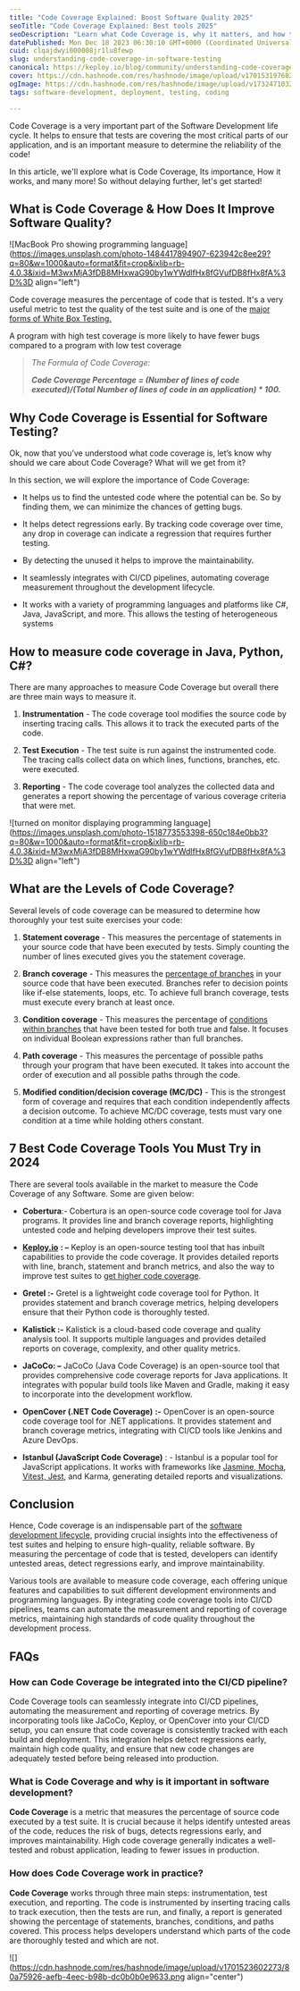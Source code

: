 ```yaml
---
title: "Code Coverage Explained: Boost Software Quality 2025"
seoTitle: "Code Coverage Explained: Best tools 2025"
seoDescription: "Learn what Code Coverage is, why it matters, and how to measure it effectively using tools like JaCoCo, OpenCover, and Keploy."
datePublished: Mon Dec 18 2023 06:30:10 GMT+0000 (Coordinated Universal Time)
cuid: clqajdwyi000008jr1lu8fewp
slug: understanding-code-coverage-in-software-testing
canonical: https://keploy.io/blog/community/understanding-code-coverage-in-software-testing
cover: https://cdn.hashnode.com/res/hashnode/image/upload/v1701531976827/dab78a98-d343-4e7f-a570-41b5a4f48620.png
ogImage: https://cdn.hashnode.com/res/hashnode/image/upload/v1732471032972/7f4b8fbd-7fd5-4fd8-9a8b-dc34c4b5323b.png
tags: software-development, deployment, testing, coding

---
```


Code Coverage is a very important part of the Software Development life cycle. It helps to ensure that tests are covering the most critical parts of our application, and is an important measure to determine the reliability of the code!

In this article, we'll explore what is Code Coverage, Its importance, How it works, and many more! So without delaying further, let's get started!

## What is Code Coverage & How Does It Improve Software Quality?

![MacBook Pro showing programming language](https://images.unsplash.com/photo-1484417894907-623942c8ee29?q=80&w=1000&auto=format&fit=crop&ixlib=rb-4.0.3&ixid=M3wxMjA3fDB8MHxwaG90by1wYWdlfHx8fGVufDB8fHx8fA%3D%3D align="left")

Code coverage measures the percentage of code that is tested. It's a very useful metric to test the quality of the test suite and is one of the [major forms of White Box Testing.](https://keploy.io/blog/community/black-box-testing-and-white-box-testing-a-complete-guide)

A program with high test coverage is more likely to have fewer bugs compared to a program with low test coverage

> *The Formula of Code Coverage:*
> 
> ***Code Coverage Percentage = (Number of lines of code executed)/(Total Number of lines of code in an application) \* 100.***

## Why Code Coverage is Essential for Software Testing?

Ok, now that you’ve understood what code coverage is, let’s know why should we care about Code Coverage? What will we get from it?

In this section, we will explore the importance of Code Coverage:

* It helps us to find the untested code where the potential can be. So by finding them, we can minimize the chances of getting bugs.
    
* It helps detect regressions early. By tracking code coverage over time, any drop in coverage can indicate a regression that requires further testing.
    
* By detecting the unused it helps to improve the maintainability.
    
* It seamlessly integrates with CI/CD pipelines, automating coverage measurement throughout the development lifecycle.
    
* It works with a variety of programming languages and platforms like C#, Java, JavaScript, and more. This allows the testing of heterogeneous systems
    

## How to measure code coverage in Java, Python, C#?

There are many approaches to measure Code Coverage but overall there are three main ways to measure it.

1. **Instrumentation** - The code coverage tool modifies the source code by inserting tracing calls. This allows it to track the executed parts of the code.
    
2. **Test Execution** - The test suite is run against the instrumented code. The tracing calls collect data on which lines, functions, branches, etc. were executed.
    
3. **Reporting** - The code coverage tool analyzes the collected data and generates a report showing the percentage of various coverage criteria that were met.
    

![turned on monitor displaying programming language](https://images.unsplash.com/photo-1518773553398-650c184e0bb3?q=80&w=1000&auto=format&fit=crop&ixlib=rb-4.0.3&ixid=M3wxMjA3fDB8MHxwaG90by1wYWdlfHx8fGVufDB8fHx8fA%3D%3D align="left")

## What are the Levels of Code Coverage?

Several levels of code coverage can be measured to determine how thoroughly your test suite exercises your code:

1. **Statement coverage** - This measures the percentage of statements in your source code that have been executed by tests. Simply counting the number of lines executed gives you the statement coverage.
    
2. **Branch coverage** - This measures the [percentage of branches](https://keploy.io/blog/community/understanding-branch-coverage-in-software-testing) in your source code that have been executed. Branches refer to decision points like if-else statements, loops, etc. To achieve full branch coverage, tests must execute every branch at least once.
    
3. **Condition coverage** - This measures the percentage of [conditions within branches](https://keploy.io/blog/community/understanding-condition-coverage-in-software-testing) that have been tested for both true and false. It focuses on individual Boolean expressions rather than full branches.
    
4. **Path coverage** - This measures the percentage of possible paths through your program that have been executed. It takes into account the order of execution and all possible paths through the code.
    
5. **Modified condition/decision coverage (MC/DC)** - This is the strongest form of coverage and requires that each condition independently affects a decision outcome. To achieve MC/DC coverage, tests must vary one condition at a time while holding others constant.
    

## 7 Best Code Coverage Tools You Must Try in 2024

There are several tools available in the market to measure the Code Coverage of any Software. Some are given below:

* **Cobertura**:- Cobertura is an open-source code coverage tool for Java programs. It provides line and branch coverage reports, highlighting untested code and helping developers improve their test suites.
    
* [**Keploy.io**](https://keploy.io) **: –** Keploy is an open-source testing tool that has inbuilt capabilities to provide the code coverage. It provides detailed reports with line, branch, statement and branch metrics, and also the way to improve test suites to [get higher code coverage](https://keploy.io/code-coverage).
    
* **Gretel :-** Gretel is a lightweight code coverage tool for Python. It provides statement and branch coverage metrics, helping developers ensure that their Python code is thoroughly tested.
    
* **Kalistick :-** Kalistick is a cloud-based code coverage and quality analysis tool. It supports multiple languages and provides detailed reports on coverage, complexity, and other quality metrics.
    
* **JaCoCo: –** JaCoCo (Java Code Coverage) is an open-source tool that provides comprehensive code coverage reports for Java applications. It integrates with popular build tools like Maven and Gradle, making it easy to incorporate into the development workflow.
    
* **OpenCover (.NET Code Coverage)** **:-** OpenCover is an open-source code coverage tool for .NET applications. It provides statement and branch coverage metrics, integrating with CI/CD tools like Jenkins and Azure DevOps.
    
* **Istanbul (JavaScript Code Coverage)** : - Istanbul is a popular tool for JavaScript applications. It works with frameworks like [Jasmine, Mocha](https://keploy.io/blog/technology/my-testing-journey-with-jasmine-and-mocha), [Vitest, Jest](https://keploy.io/blog/community/migrate-from-jest-to-vitest), and Karma, generating detailed reports and visualizations.
    

## Conclusion

Hence, Code coverage is an indispensable part of the [software development lifecycle](https://keploy.io/blog/community/4-ways-to-accelerate-your-software-testing-life-cycle), providing crucial insights into the effectiveness of test suites and helping to ensure high-quality, reliable software. By measuring the percentage of code that is tested, developers can identify untested areas, detect regressions early, and improve maintainability.

Various tools are available to measure code coverage, each offering unique features and capabilities to suit different development environments and programming languages. By integrating code coverage tools into CI/CD pipelines, teams can automate the measurement and reporting of coverage metrics, maintaining high standards of code quality throughout the development process.

## FAQs

### **How can Code Coverage be integrated into the CI/CD pipeline?**

Code Coverage tools can seamlessly integrate into CI/CD pipelines, automating the measurement and reporting of coverage metrics. By incorporating tools like JaCoCo, Keploy, or OpenCover into your CI/CD setup, you can ensure that code coverage is consistently tracked with each build and deployment. This integration helps detect regressions early, maintain high code quality, and ensure that new code changes are adequately tested before being released into production.

### **What is Code Coverage and why is it important in software development?**

**Code Coverage** is a metric that measures the percentage of source code executed by a test suite. It is crucial because it helps identify untested areas of the code, reduces the risk of bugs, detects regressions early, and improves maintainability. High code coverage generally indicates a well-tested and robust application, leading to fewer issues in production.

### **How does Code Coverage work in practice?**

**Code Coverage** works through three main steps: instrumentation, test execution, and reporting. The code is instrumented by inserting tracing calls to track execution, then the tests are run, and finally, a report is generated showing the percentage of statements, branches, conditions, and paths covered. This process helps developers understand which parts of the code are thoroughly tested and which are not.

![](https://cdn.hashnode.com/res/hashnode/image/upload/v1701523602273/80a75926-aefb-4eec-b98b-dc0b0b0e9633.png align="center")